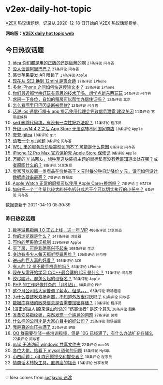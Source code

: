 # v2ex-daily-hot-topic

[V2EX](https://www.v2ex.com/) 热议话题榜，记录从 2020-12-18 日开始的 V2EX 热议话题榜单。

**网站版：[V2EX daily hot topic web](https://boojack.github.io/v2ex-daily-hot-topic-web/)**

## 今日热议话题

<!-- TODAY BEGIN -->

1. [idea 你们都是用的正版的还是破解的啊](https://www.v2ex.com/t/769644) `27条评论` `问与答`
1. [没人谈谈阿里巴巴？](https://www.v2ex.com/t/769641) `27条评论` `问与答`
1. [感觉苹果要发 AR 眼镜了](https://www.v2ex.com/t/769664) `17条评论` `Apple`
1. [现在从 SE2 换到 12mini 是否合适](https://www.v2ex.com/t/769638) `17条评论` `iPhone`
1. [多台 iPhone 之间如何快速传输文本？](https://www.v2ex.com/t/769652) `15条评论` `iPhone`
1. [你们最近都学啥好玩有意思的技术了吗，想学点新东西玩玩](https://www.v2ex.com/t/769636) `14条评论` `问与答`
1. [求问一下各位，自如的租房可以帮忙办居住证吗？](https://www.v2ex.com/t/769655) `12条评论` `北京`
1. [怎么看阿里巴巴因垄断被罚款?](https://www.v2ex.com/t/769642) `12条评论` `问与答`
1. [话说 ios 通信行程卡 app 提示使用代理会导致信息泄露 建议关闭](https://www.v2ex.com/t/769662) `11条评论` `宽带症候群`
1. [sed 删除代码块，有没有一次性好办法呢？](https://www.v2ex.com/t/769640) `11条评论` `程序员`
1. [升级 ios14.4.2 之后 App Store 无法跳转不同国家商店](https://www.v2ex.com/t/769676) `10条评论` `Apple`
1. [夸夸 gitea](https://www.v2ex.com/t/769675) `10条评论` `git`
1. [请教一个 git 问题](https://www.v2ex.com/t/769669) `8条评论` `问与答`
1. [WSL 里的服务启动后突然访问不了 可能是什么原因](https://www.v2ex.com/t/769658) `8条评论` `问与答`
1. [iPhone 12 Pro Max 官方保护壳 Apple Store 保修记](https://www.v2ex.com/t/769637) `8条评论` `Apple`
1. [万能的 V 站网友，想种草这块装机主题的鼠标垫有没有老哥知道出处在哪？或者原图什么的？](https://www.v2ex.com/t/769633) `8条评论` `分享发现`
1. [卖家可以设置一类商品在价格高于 x 元时每分钟自动降价 y 元，请问如何设计数据库效率最高？](https://www.v2ex.com/t/769679) `7条评论` `数据库`
1. [Apple Watch 正常的磨损可以使用 Apple Care+换新吗？](https://www.v2ex.com/t/769643) `7条评论` ` WATCH`
1. [如何把一个工作量比较大的任务拆分成若干个可以切实执行的小任务？](https://www.v2ex.com/t/769677) `6条评论` `问与答`

数据更新于 2021-04-10 05:30:39

<!-- TODAY END -->

### 昨日热议话题

<!-- YESTERDAY BEGIN -->

1. [数字游民指南 1.0 正式上线，送一年 VIP](https://www.v2ex.com/t/769362) `400条评论` `分享创造`
1. [你的浏览器是什么？](https://www.v2ex.com/t/769433) `147条评论` `浏览器`
1. [可怕的苹果验证机制](https://www.v2ex.com/t/769272) `139条评论` `Apple`
1. [买了房，可是我确高兴不起来](https://www.v2ex.com/t/769390) `108条评论` `生活`
1. [身边有多少人每天都听罗辑思维？](https://www.v2ex.com/t/769271) `106条评论` `问与答`
1. [进击的巨人真的好看？](https://www.v2ex.com/t/769313) `105条评论` `ACG`
1. [有人的 12 是不戴手机壳的吗？](https://www.v2ex.com/t/769377) `83条评论` `iPhone`
1. [现在从零开始学习 C/C++最合适的 IDE 是什么？](https://www.v2ex.com/t/769286) `71条评论` `问与答`
1. [绞尽脑汁，都怎么起的设备名？](https://www.v2ex.com/t/769488) `70条评论` `Apple`
1. [PHP 的工作好像打杂的「非引战」](https://www.v2ex.com/t/769365) `68条评论` `PHP`
1. [这个月公司给大家普调了薪水，但是。。。](https://www.v2ex.com/t/769281) `63条评论` `职场话题`
1. [为什么要鼓吹双扬声器，不知道外放很讨厌吗？](https://www.v2ex.com/t/769288) `61条评论` `问与答`
1. [数据库存储的敏感信息是否需要加密存储？](https://www.v2ex.com/t/769456) `28条评论` `程序员`
1. [[进击的巨人]原来谏山创说的 “伤害读者” 是这个意思](https://www.v2ex.com/t/769276) `28条评论` `剧集`
1. [准备安装指纹锁，突然发现一个尴尬的问题](https://www.v2ex.com/t/769409) `27条评论` `装修`
1. [什么样的公司才是大家心目中的好公司？](https://www.v2ex.com/t/769274) `25条评论` `职场话题`
1. [我是真的血压拉满了](https://www.v2ex.com/t/769474) `23条评论` `健康`
1. [QQ 群需要存储一些培训视频，但是 10G 已经满了，有什么办法扩充存储么](https://www.v2ex.com/t/769419) `22条评论` `问与答`
1. [mac 无法访问 windows 共享文件夹](https://www.v2ex.com/t/769327) `22条评论` `macOS`
1. [各位大佬，给看下 mysql 语句的问题](https://www.v2ex.com/t/769557) `18条评论` `MySQL`
1. [小白问题： git 咋还原提交和提交者？](https://www.v2ex.com/t/769555) `18条评论` `程序员`
1. [情商话术转换工具，直男癌的福音](https://www.v2ex.com/t/769396) `18条评论` `分享发现`

<!-- YESTERDAY END -->

---

💡 Idea comes from [justjavac 迷渡](https://github.com/justjavac/)
